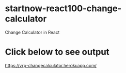 # startnow-react100-change-calculator
Change Calculator in React

# Click below to see output
https://vrp-changecalculator.herokuapp.com/
